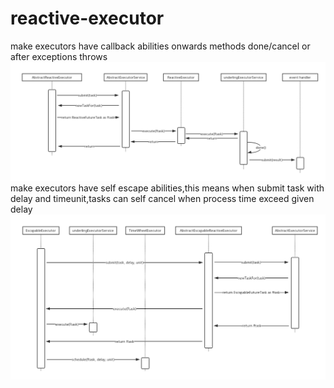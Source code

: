 # reactive-executor
make executors have callback abilities onwards methods done/cancel or after exceptions throws<br>
![image](https://github.com/gbfvip/reactive-executor/blob/master/src/main/resources/pics/reactive.png)<br>
make executors have self escape abilities,this means when submit task with delay and timeunit,tasks can self cancel when process time exceed given delay<br>
![image](https://github.com/gbfvip/reactive-executor/blob/master/src/main/resources/pics/escapable.png)
